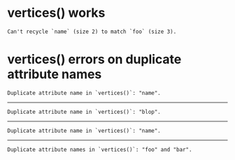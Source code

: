 # vertices() works

    Can't recycle `name` (size 2) to match `foo` (size 3).

# vertices() errors on duplicate attribute names

    Duplicate attribute name in `vertices()`: "name".

---

    Duplicate attribute name in `vertices()`: "blop".

---

    Duplicate attribute name in `vertices()`: "name".

---

    Duplicate attribute names in `vertices()`: "foo" and "bar".

